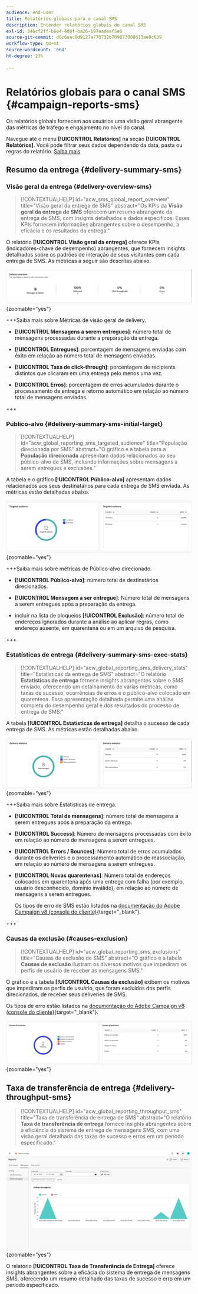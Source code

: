 ```yaml
---
audience: end-user
title: Relatórios globais para o canal SMS
description: Entender relatórios globais do canal SMS
exl-id: 346cf2ff-b6e4-4d8f-ba26-197eadeaf5e6
source-git-commit: d6c6aac9d9127a770732b709873008613ae8c639
workflow-type: tm+mt
source-wordcount: '664'
ht-degree: 23%

---
```


# Relatórios globais para o canal SMS {#campaign-reports-sms}

Os relatórios globais fornecem aos usuários uma visão geral abrangente das métricas de tráfego e engajamento no nível do canal.

Navegue até o menu **[!UICONTROL Relatórios]** na seção **[!UICONTROL Relatórios]**. Você pode filtrar seus dados dependendo da data, pasta ou regras do relatório. [Saiba mais](global-reports.md)

## Resumo da entrega {#delivery-summary-sms}

### Visão geral da entrega {#delivery-overview-sms}

>[!CONTEXTUALHELP]
>id="acw_sms_global_report_overview"
>title="Visão geral da entrega de SMS"
>abstract="Os KPIs da **Visão geral da entrega de SMS** oferecem um resumo abrangente da entrega de SMS, com insights detalhados e dados específicos. Esses KPIs fornecem informações abrangentes sobre o desempenho, a eficácia e os resultados da entrega."

O relatório **[!UICONTROL Visão geral da entrega]** oferece KPIs (indicadores-chave de desempenho) abrangentes, que fornecem insights detalhados sobre os padrões de interação de seus visitantes com cada entrega de SMS. As métricas a seguir são descritas abaixo.

![Uma captura de tela do relatório Visão Geral da Entrega, mostrando os principais indicadores de desempenho para entrega de SMS.](assets/global_report_sms_delivery_overview.png){zoomable="yes"}

+++Saiba mais sobre Métricas de visão geral de delivery.

* **[!UICONTROL Mensagens a serem entregues]**: número total de mensagens processadas durante a preparação da entrega.

* **[!UICONTROL Entregues]**: porcentagem de mensagens enviadas com êxito em relação ao número total de mensagens enviadas.

* **[!UICONTROL Taxa de click-through]**: porcentagem de recipients distintos que clicaram em uma entrega pelo menos uma vez.

* **[!UICONTROL Erros]**: porcentagem de erros acumulados durante o processamento de entrega e retorno automático em relação ao número total de mensagens enviadas.

+++

### Público-alvo {#delivery-summary-sms-initial-target}

>[!CONTEXTUALHELP]
>id="acw_global_reporting_sms_targeted_audience"
>title="População direcionada por SMS"
>abstract="O gráfico e a tabela para a **População direcionada** apresentam dados relacionados ao seu público-alvo de SMS, incluindo informações sobre mensagens a serem entregues e exclusões."

A tabela e o gráfico **[!UICONTROL Público-alvo]** apresentam dados relacionados aos seus destinatários para cada entrega de SMS enviada. As métricas estão detalhadas abaixo.

![Uma captura de tela do relatório Público-alvo direcionado, mostrando dados sobre destinatários e exclusões de entregas de SMS.](assets/global_report_sms_targeted_audience.png){zoomable="yes"}

+++Saiba mais sobre métricas de Público-alvo direcionado.

* **[!UICONTROL Público-alvo]**: número total de destinatários direcionados.

* **[!UICONTROL Mensagem a ser entregue]**: Número total de mensagens a serem entregues após a preparação da entrega.

* incluir na lista de bloqueios **[!UICONTROL Exclusão]**: número total de endereços ignorados durante a análise ao aplicar regras, como endereço ausente, em quarentena ou em um arquivo de pesquisa.

+++

### Estatísticas de entrega {#delivery-summary-sms-exec-stats}

>[!CONTEXTUALHELP]
>id="acw_global_reporting_sms_delivery_stats"
>title="Estatísticas da entrega de SMS"
>abstract="O relatório **Estatísticas de entrega** fornece insights abrangentes sobre o SMS enviado, oferecendo um detalhamento de várias métricas, como taxas de sucesso, ocorrências de erros e o público-alvo colocado em quarentena. Essa apresentação detalhada permite uma análise completa do desempenho geral e dos resultados do processo de entrega de SMS."

A tabela **[!UICONTROL Estatísticas de entrega]** detalha o sucesso de cada entrega de SMS. As métricas estão detalhadas abaixo.

![Uma captura de tela do relatório de Estatísticas de Entrega, mostrando taxas de sucesso, erros e quarentenas para entregas de SMS.](assets/global_report_sms_delivery_statistics.png){zoomable="yes"}

+++Saiba mais sobre Estatísticas de entrega.

* **[!UICONTROL Total de mensagens]**: número total de mensagens a serem entregues após a preparação da entrega.

* **[!UICONTROL Success]**: Número de mensagens processadas com êxito em relação ao número de mensagens a serem entregues.

* **[!UICONTROL Errors / Bounces]**: Número total de erros acumulados durante os deliveries e o processamento automático de reassociação, em relação ao número de mensagens a serem entregues.

* **[!UICONTROL Novas quarentenas]**: Número total de endereços colocados em quarentena após uma entrega com falha (por exemplo, usuário desconhecido, domínio inválido), em relação ao número de mensagens a serem entregues.

  Os tipos de erro de SMS estão listados na [documentação do Adobe Campaign v8 (console do cliente)](https://experienceleague.adobe.com/docs/campaign/campaign-v8/send/failures/delivery-failures.html#sms-quarantines){target="_blank"}.

+++

### Causas da exclusão {#causes-exclusion}

>[!CONTEXTUALHELP]
>id="acw_global_reporting_sms_exclusions"
>title="Causas de exclusão de SMS"
>abstract="O gráfico e a tabela **Causas de exclusão** ilustram os diversos motivos que impediram os perfis de usuário de receber as mensagens SMS."

O gráfico e a tabela **[!UICONTROL Causas da exclusão]** exibem os motivos que impediram os perfis de usuário, que foram excluídos dos perfis direcionados, de receber seus deliveries de SMS.

Os tipos de erro estão listados na [documentação do Adobe Campaign v8 (console do cliente)](https://experienceleague.adobe.com/docs/campaign/campaign-v8/send/failures/delivery-failures.html#email-error-types){target="_blank"}.

![Uma captura de tela do relatório Causas da Exclusão, mostrando os motivos para exclusões de entrega de SMS.](assets/global_report_sms_causes_exclusion.png){zoomable="yes"}

## Taxa de transferência de entrega {#delivery-throughput-sms}

>[!CONTEXTUALHELP]
>id="acw_global_reporting_throughput_sms"
>title="Taxa de transferência de entrega de SMS"
>abstract="O relatório **Taxa de transferência de entrega** fornece insights abrangentes sobre a eficiência do sistema de entrega de mensagens SMS, com uma visão geral detalhada das taxas de sucesso e erros em um período especificado."

![Uma captura de tela do relatório Taxa de Transferência de Entrega, mostrando taxas de erro e sucesso para entregas de SMS ao longo do tempo.](assets/global_report_sms_delivery_throughput.png){zoomable="yes"}

O relatório **[!UICONTROL Taxa de Transferência de Entrega]** oferece insights abrangentes sobre a eficácia do sistema de entrega de mensagens SMS, oferecendo um resumo detalhado das taxas de sucesso e erro em um período especificado.